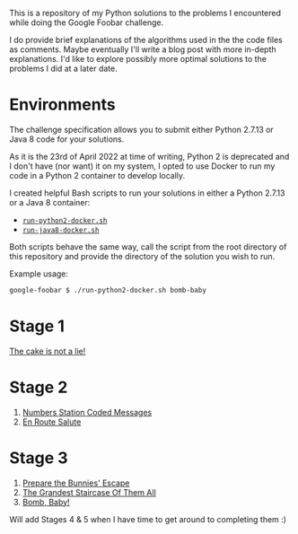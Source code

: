 This is a repository of my Python solutions to the problems I encountered while doing the Google Foobar challenge.

I do provide brief explanations of the algorithms used in the the code files as comments. Maybe eventually I'll write a blog post with more in-depth explanations. I'd like to explore possibly more optimal solutions to the problems I did at a later date.

Environments
============

The challenge specification allows you to submit either Python 2.7.13 or Java 8 code for your solutions.

As it is the 23rd of April 2022 at time of writing, Python 2 is deprecated and I don't have (nor want) it on my system, I opted to use Docker to run my code in a Python 2 container to develop locally.

I created helpful Bash scripts to run your solutions in either a Python 2.7.13 or a Java 8 container:
- [`run-python2-docker.sh`](run-python2-docker.sh)
- [`run-java8-docker.sh`](run-java8-docker.sh)

Both scripts behave the same way, call the script from the root directory of this repository and provide the directory of the solution you wish to run.

Example usage:
```bash
google-foobar $ ./run-python2-docker.sh bomb-baby
```

Stage 1
=======
[The cake is not a lie!](the-cake-is-not-a-lie)

Stage 2
=======
1. [Numbers Station Coded Messages](numbers-station-coded-messages)
2. [En Route Salute](en-route-salute)

Stage 3
=======
1. [Prepare the Bunnies' Escape](prepare-the-bunnies-escape)
2. [The Grandest Staircase Of Them All](the-grandest-staircase-of-them-all)
3. [Bomb, Baby!](bomb-baby)

Will add Stages 4 & 5 when I have time to get around to completing them :)
